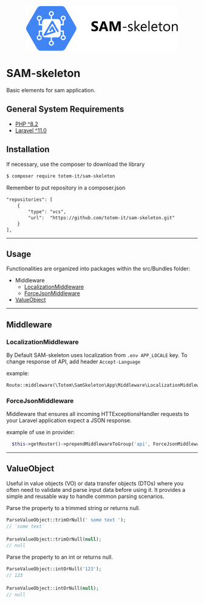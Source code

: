 <p align="center"><img src="logo.svg" width="400" alt=""></p>

SAM-skeleton
================

Basic elements for sam application.

## General System Requirements

- [PHP ^8.2](http://php.net/)
- [Laravel ^11.0](https://github.com/laravel/framework)

## Installation

If necessary, use the composer to download the library

```bash
$ composer require totem-it/sam-skeleton
```

Remember to put repository in a composer.json

```
"repositories": [
    {
        "type": "vcs",
        "url":  "https://github.com/totem-it/sam-skeleton.git"
    }
],
```

---

## Usage

Functionalities are organized into packages within the src/Bundles folder:
- Middleware
    - [LocalizationMiddleware](#LocalizationMiddleware)
    - [ForceJsonMiddleware](#ForceJsonMiddleware)
- [ValueObject](#ValueObject)

---

## Middleware

### LocalizationMiddleware

By Default SAM-skeleton uses localization from `.env APP_LOCALE` key. To change response of API, add
header `Accept-Language`

example:

```php
Route::middleware(\Totem\SamSkeleton\App\Middleware\LocalizationMiddleware::class)->get('/', [MyController::class, 'index']);
```

### ForceJsonMiddleware

Middleware that ensures all incoming HTTExceptionsHandler requests to your Laravel application expect a JSON response.

example of use in provider:

```php
  $this->getRouter()->prependMiddlewareToGroup('api', ForceJsonMiddleware::class);
```

---

## ValueObject

Useful in value objects (VO) or data transfer objects (DTOs) where you often need to validate and parse input data before
using it. It provides a simple and reusable way to handle common parsing scenarios.

Parse the property to a trimmed string or returns null.
```php
ParseValueObject::trimOrNull(' some text ');
// `some text`

ParseValueObject::trimOrNull(null); 
// null
```

Parse the property to an int or returns null.
```php
ParseValueObject::intOrNull('123'); 
// 123

ParseValueObject::intOrNull(null); 
// null
```
